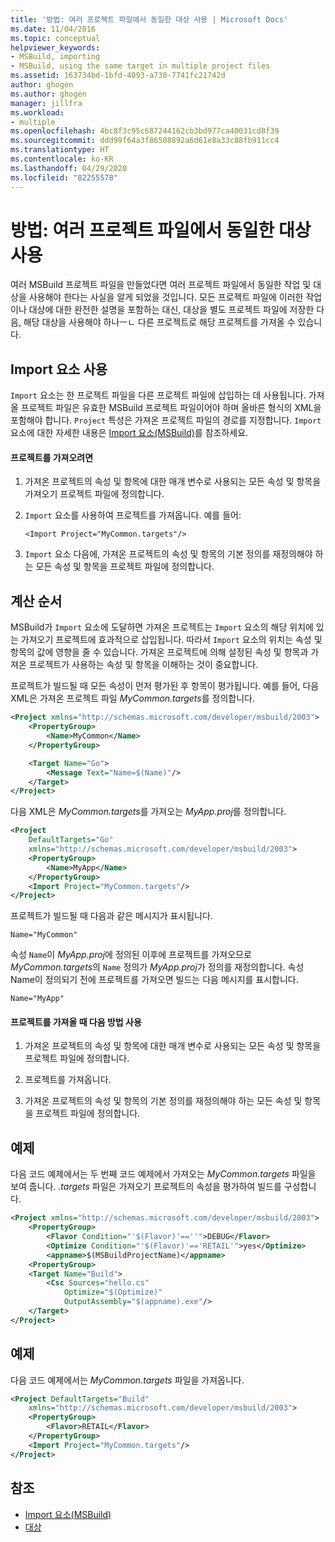```yaml
---
title: '방법: 여러 프로젝트 파일에서 동일한 대상 사용 | Microsoft Docs'
ms.date: 11/04/2016
ms.topic: conceptual
helpviewer_keywords:
- MSBuild, importing
- MSBuild, using the same target in multiple project files
ms.assetid: 163734bd-1bfd-4093-a730-7741fc21742d
author: ghogen
ms.author: ghogen
manager: jillfra
ms.workload:
- multiple
ms.openlocfilehash: 4bc8f3c95c687244162cb3bd977ca40031cd8f39
ms.sourcegitcommit: ddd99f64a3f86508892a6d61e8a33c88fb911cc4
ms.translationtype: HT
ms.contentlocale: ko-KR
ms.lasthandoff: 04/29/2020
ms.locfileid: "82255578"
---
```

# <a name="how-to-use-the-same-target-in-multiple-project-files"></a>방법: 여러 프로젝트 파일에서 동일한 대상 사용

여러 MSBuild 프로젝트 파일을 만들었다면 여러 프로젝트 파일에서 동일한 작업 및 대상을 사용해야 한다는 사실을 알게 되었을 것입니다. 모든 프로젝트 파일에 이러한 작업이나 대상에 대한 완전한 설명을 포함하는 대신, 대상을 별도 프로젝트 파일에 저장한 다음, 해당 대상을 사용해야 하나ㅡㄴ 다른 프로젝트로 해당 프로젝트를 가져올 수 있습니다.

## <a name="use-the-import-element"></a>Import 요소 사용

`Import` 요소는 한 프로젝트 파일을 다른 프로젝트 파일에 삽입하는 데 사용됩니다. 가져올 프로젝트 파일은 유효한 MSBuild 프로젝트 파일이어야 하며 올바른 형식의 XML을 포함해야 합니다. `Project` 특성은 가져온 프로젝트 파일의 경로를 지정합니다. `Import` 요소에 대한 자세한 내용은 [Import 요소(MSBuild)](../msbuild/import-element-msbuild.md)를 참조하세요.

#### <a name="to-import-a-project"></a>프로젝트를 가져오려면

1. 가져온 프로젝트의 속성 및 항목에 대한 매개 변수로 사용되는 모든 속성 및 항목을 가져오기 프로젝트 파일에 정의합니다.

2. `Import` 요소를 사용하여 프로젝트를 가져옵니다. 예를 들어:

     `<Import Project="MyCommon.targets"/>`

3. `Import` 요소 다음에, 가져온 프로젝트의 속성 및 항목의 기본 정의를 재정의해야 하는 모든 속성 및 항목을 프로젝트 파일에 정의합니다.

## <a name="order-of-evaluation"></a>계산 순서

 MSBuild가 `Import` 요소에 도달하면 가져온 프로젝트는 `Import` 요소의 해당 위치에 있는 가져오기 프로젝트에 효과적으로 삽입됩니다. 따라서 `Import` 요소의 위치는 속성 및 항목의 값에 영향을 줄 수 있습니다. 가져온 프로젝트에 의해 설정된 속성 및 항목과 가져온 프로젝트가 사용하는 속성 및 항목을 이해하는 것이 중요합니다.

 프로젝트가 빌드될 때 모든 속성이 먼저 평가된 후 항목이 평가됩니다. 예를 들어, 다음 XML은 가져온 프로젝트 파일 *MyCommon.targets*를 정의합니다.

```xml
<Project xmlns="http://schemas.microsoft.com/developer/msbuild/2003">
    <PropertyGroup>
        <Name>MyCommon</Name>
    </PropertyGroup>

    <Target Name="Go">
        <Message Text="Name=$(Name)"/>
    </Target>
</Project>
```

 다음 XML은 *MyCommon.targets*를 가져오는 *MyApp.proj*를 정의합니다.

```xml
<Project
    DefaultTargets="Go"
    xmlns="http://schemas.microsoft.com/developer/msbuild/2003">
    <PropertyGroup>
        <Name>MyApp</Name>
    </PropertyGroup>
    <Import Project="MyCommon.targets"/>
</Project>
```

 프로젝트가 빌드될 때 다음과 같은 메시지가 표시됩니다.

 `Name="MyCommon"`

 속성 `Name`이 *MyApp.proj*에 정의된 이후에 프로젝트를 가져오므로 *MyCommon.targets*의 `Name` 정의가 *MyApp.proj*가 정의를 재정의합니다. 속성 Name이 정의되기 전에 프로젝트를 가져오면 빌드는 다음 메시지를 표시합니다.

 `Name="MyApp"`

#### <a name="use-the-following-approach-when-importing-projects"></a>프로젝트를 가져올 때 다음 방법 사용

1. 가져온 프로젝트의 속성 및 항목에 대한 매개 변수로 사용되는 모든 속성 및 항목을 프로젝트 파일에 정의합니다.

2. 프로젝트를 가져옵니다.

3. 가져온 프로젝트의 속성 및 항목의 기본 정의를 재정의해야 하는 모든 속성 및 항목을 프로젝트 파일에 정의합니다.

## <a name="example"></a>예제

 다음 코드 예제에서는 두 번째 코드 예제에서 가져오는 *MyCommon.targets* 파일을 보여 줍니다. *.targets* 파일은 가져오기 프로젝트의 속성을 평가하여 빌드를 구성합니다.

```xml
<Project xmlns="http://schemas.microsoft.com/developer/msbuild/2003">
    <PropertyGroup>
        <Flavor Condition="'$(Flavor)'==''">DEBUG</Flavor>
        <Optimize Condition="'$(Flavor)'=='RETAIL'">yes</Optimize>
        <appname>$(MSBuildProjectName)</appname>
    <PropertyGroup>
    <Target Name="Build">
        <Csc Sources="hello.cs"
            Optimize="$(Optimize)"
            OutputAssembly="$(appname).exe"/>
    </Target>
</Project>
```

## <a name="example"></a>예제

 다음 코드 예제에서는 *MyCommon.targets* 파일을 가져옵니다.

```xml
<Project DefaultTargets="Build"
    xmlns="http://schemas.microsoft.com/developer/msbuild/2003">
    <PropertyGroup>
        <Flavor>RETAIL</Flavor>
    </PropertyGroup>
    <Import Project="MyCommon.targets"/>
</Project>
```

## <a name="see-also"></a>참조

- [Import 요소(MSBuild)](../msbuild/import-element-msbuild.md)
- [대상](../msbuild/msbuild-targets.md)
